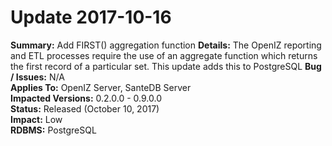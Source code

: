 # Update 2017-10-16

**Summary:** Add FIRST() aggregation function
**Details:** The OpenIZ reporting and ETL processes require the use of an aggregate function which returns the first record of a particular set. This update adds this to PostgreSQL
**Bug / Issues:** N/A  
**Applies To:** OpenIZ Server, SanteDB Server  
**Impacted Versions:** 0.2.0.0 - 0.9.0.0   
**Status:** Released \(October 10, 2017\)  
**Impact:** Low  
**RDBMS:** PostgreSQL


